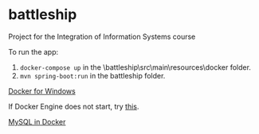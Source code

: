 # battleship
Project for the Integration of Information Systems course

To run the app: 
  1. ```docker-compose up``` in the \battleship\src\main\resources\docker folder.
  2. ```mvn spring-boot:run``` in the battleship folder.

[Docker for Windows](https://docs.docker.com/desktop/windows/install/)

If Docker Engine does not start, try [this](https://docs.microsoft.com/hu-hu/windows/wsl/install-manual#step-4---download-the-linux-kernel-update-package).

[MySQL in Docker](https://www.javainuse.com/devOps/docker/docker-mysql)
